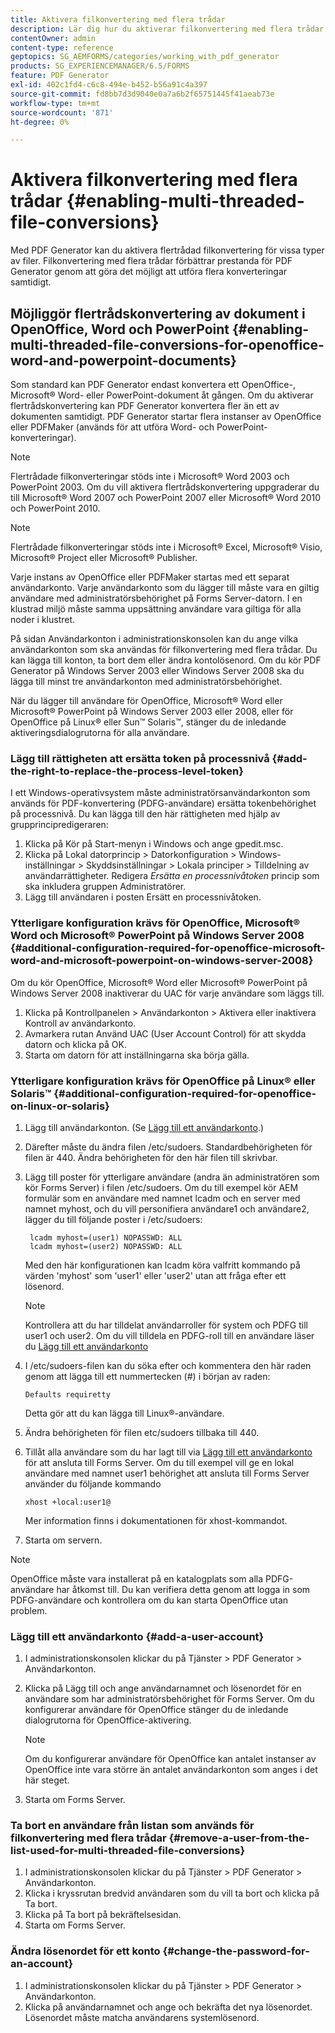 ```yaml
---
title: Aktivera filkonvertering med flera trådar
description: Lär dig hur du aktiverar filkonvertering med flera trådar.
contentOwner: admin
content-type: reference
geptopics: SG_AEMFORMS/categories/working_with_pdf_generator
products: SG_EXPERIENCEMANAGER/6.5/FORMS
feature: PDF Generator
exl-id: 402c1fd4-c6c8-494e-b452-b56a91c4a397
source-git-commit: fd8bb7d3d9040e0a7a6b2f65751445f41aeab73e
workflow-type: tm+mt
source-wordcount: '871'
ht-degree: 0%

---
```


# Aktivera filkonvertering med flera trådar {#enabling-multi-threaded-file-conversions}

Med PDF Generator kan du aktivera flertrådad filkonvertering för vissa typer av filer. Filkonvertering med flera trådar förbättrar prestanda för PDF Generator genom att göra det möjligt att utföra flera konverteringar samtidigt.

## Möjliggör flertrådskonvertering av dokument i OpenOffice, Word och PowerPoint {#enabling-multi-threaded-file-conversions-for-openoffice-word-and-powerpoint-documents}

Som standard kan PDF Generator endast konvertera ett OpenOffice-, Microsoft® Word- eller PowerPoint-dokument åt gången. Om du aktiverar flertrådskonvertering kan PDF Generator konvertera fler än ett av dokumenten samtidigt. PDF Generator startar flera instanser av OpenOffice eller PDFMaker (används för att utföra Word- och PowerPoint-konverteringar).

>[!NOTE]
>
>Flertrådade filkonverteringar stöds inte i Microsoft® Word 2003 och PowerPoint 2003. Om du vill aktivera flertrådskonvertering uppgraderar du till Microsoft® Word 2007 och PowerPoint 2007 eller Microsoft® Word 2010 och PowerPoint 2010.

>[!NOTE]
>
Flertrådade filkonverteringar stöds inte i Microsoft® Excel, Microsoft® Visio, Microsoft® Project eller Microsoft® Publisher.

Varje instans av OpenOffice eller PDFMaker startas med ett separat användarkonto. Varje användarkonto som du lägger till måste vara en giltig användare med administratörsbehörighet på Forms Server-datorn. I en klustrad miljö måste samma uppsättning användare vara giltiga för alla noder i klustret.

På sidan Användarkonton i administrationskonsolen kan du ange vilka användarkonton som ska användas för filkonvertering med flera trådar. Du kan lägga till konton, ta bort dem eller ändra kontolösenord. Om du kör PDF Generator på Windows Server 2003 eller Windows Server 2008 ska du lägga till minst tre användarkonton med administratörsbehörighet.

När du lägger till användare för OpenOffice, Microsoft® Word eller Microsoft® PowerPoint på Windows Server 2003 eller 2008, eller för OpenOffice på Linux® eller Sun™ Solaris™, stänger du de inledande aktiveringsdialogrutorna för alla användare.

### Lägg till rättigheten att ersätta token på processnivå {#add-the-right-to-replace-the-process-level-token}

I ett Windows-operativsystem måste administratörsanvändarkonton som används för PDF-konvertering (PDFG-användare) ersätta tokenbehörighet på processnivå. Du kan lägga till den här rättigheten med hjälp av grupprincipredigeraren:

1. Klicka på Kör på Start-menyn i Windows och ange gpedit.msc.
1. Klicka på Lokal datorprincip > Datorkonfiguration > Windows-inställningar > Skyddsinställningar > Lokala principer > Tilldelning av användarrättigheter. Redigera *Ersätta en processnivåtoken* princip som ska inkludera gruppen Administratörer.
1. Lägg till användaren i posten Ersätt en processnivåtoken.

### Ytterligare konfiguration krävs för OpenOffice, Microsoft® Word och Microsoft® PowerPoint på Windows Server 2008 {#additional-configuration-required-for-openoffice-microsoft-word-and-microsoft-powerpoint-on-windows-server-2008}

Om du kör OpenOffice, Microsoft® Word eller Microsoft® PowerPoint på Windows Server 2008 inaktiverar du UAC för varje användare som läggs till.

1. Klicka på Kontrollpanelen > Användarkonton > Aktivera eller inaktivera Kontroll av användarkonto.
1. Avmarkera rutan Använd UAC (User Account Control) för att skydda datorn och klicka på OK.
1. Starta om datorn för att inställningarna ska börja gälla.

### Ytterligare konfiguration krävs för OpenOffice på Linux® eller Solaris™ {#additional-configuration-required-for-openoffice-on-linux-or-solaris}

1. Lägg till användarkonton. (Se [Lägg till ett användarkonto](enabling-multi-threaded-file-conversions.md#add-a-user-account).)
1. Därefter måste du ändra filen /etc/sudoers. Standardbehörigheten för filen är 440. Ändra behörigheten för den här filen till skrivbar.
1. Lägg till poster för ytterligare användare (andra än administratören som kör Forms Server) i filen /etc/sudoers. Om du till exempel kör AEM formulär som en användare med namnet lcadm och en server med namnet myhost, och du vill personifiera användare1 och användare2, lägger du till följande poster i /etc/sudoers:

   ```shell
    lcadm myhost=(user1) NOPASSWD: ALL
    lcadm myhost=(user2) NOPASSWD: ALL
   ```

   Med den här konfigurationen kan lcadm köra valfritt kommando på värden &#39;myhost&#39; som &#39;user1&#39; eller &#39;user2&#39; utan att fråga efter ett lösenord.

   >[!NOTE]
   >
   Kontrollera att du har tilldelat användarroller för system och PDFG till user1 och user2. Om du vill tilldela en PDFG-roll till en användare läser du [Lägg till ett användarkonto](enabling-multi-threaded-file-conversions.md#add-a-user-account)

1. I /etc/sudoers-filen kan du söka efter och kommentera den här raden genom att lägga till ett nummertecken (#) i början av raden:

   ```shell
   Defaults requiretty
   ```

   Detta gör att du kan lägga till Linux®-användare.

1. Ändra behörigheten för filen etc/sudoers tillbaka till 440.
1. Tillåt alla användare som du har lagt till via [Lägg till ett användarkonto](enabling-multi-threaded-file-conversions.md#add-a-user-account) för att ansluta till Forms Server. Om du till exempel vill ge en lokal användare med namnet user1 behörighet att ansluta till Forms Server använder du följande kommando

   `xhost +local:user1@`

   Mer information finns i dokumentationen för xhost-kommandot.

1. Starta om servern.

>[!NOTE]
>
OpenOffice måste vara installerat på en katalogplats som alla PDFG-användare har åtkomst till. Du kan verifiera detta genom att logga in som PDFG-användare och kontrollera om du kan starta OpenOffice utan problem.

### Lägg till ett användarkonto {#add-a-user-account}

1. I administrationskonsolen klickar du på Tjänster > PDF Generator > Användarkonton.
1. Klicka på Lägg till och ange användarnamnet och lösenordet för en användare som har administratörsbehörighet för Forms Server. Om du konfigurerar användare för OpenOffice stänger du de inledande dialogrutorna för OpenOffice-aktivering.

   >[!NOTE]
   >
   Om du konfigurerar användare för OpenOffice kan antalet instanser av OpenOffice inte vara större än antalet användarkonton som anges i det här steget.

1. Starta om Forms Server.

### Ta bort en användare från listan som används för filkonvertering med flera trådar {#remove-a-user-from-the-list-used-for-multi-threaded-file-conversions}

1. I administrationskonsolen klickar du på Tjänster > PDF Generator > Användarkonton.
1. Klicka i kryssrutan bredvid användaren som du vill ta bort och klicka på Ta bort.
1. Klicka på Ta bort på bekräftelsesidan.
1. Starta om Forms Server.

### Ändra lösenordet för ett konto {#change-the-password-for-an-account}

1. I administrationskonsolen klickar du på Tjänster > PDF Generator > Användarkonton.
1. Klicka på användarnamnet och ange och bekräfta det nya lösenordet. Lösenordet måste matcha användarens systemlösenord.
